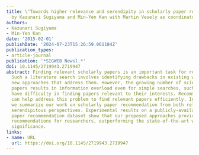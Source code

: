 ```yaml
---
title: \"Towards higher relevance and serendipity in scholarly paper recommendation\"
  by Kazunari Sugiyama and Min-Yen Kan with Martin Vesely as coordinator
authors:
- Kazunari Sugiyama
- Min-Yen Kan
date: '2015-02-01'
publishDate: '2024-07-23T15:26:59.061184Z'
publication_types:
- article-journal
publication: '*SIGWEB Newsl.*'
doi: 10.1145/2719943.2719947
abstract: Finding relevant scholarly papers is an important task for researchers.
  Such a literature search involves identifying drawbacks in existing works and proposing
  new approaches that address them. However, the growing number of scientific published
  papers results in information overload even for simple searches, such that researchers
  have difficulty in finding papers relevant to their interests. Recommendation systems
  can help address this problem to find relevant papers efficiently. In this article,
  we summarize our work on scholarly paper recommendation from both relevance and
  serendipitous perspectives. Experimental results on a publicly-available scholarly
  paper recommendation dataset show that our proposed approaches provides promising
  recommendations for researchers, outperforming the state-of-the-art with statistical
  significance.
links:
- name: URL
  url: https://doi.org/10.1145/2719943.2719947
---
```

